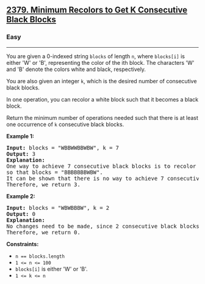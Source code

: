 <h2><a href="https://leetcode.com/problems/minimum-recolors-to-get-k-consecutive-black-blocks">2379. Minimum Recolors to Get K Consecutive Black Blocks</a></h2>
<h3>Easy</h3>
<hr>
<p>You are given a 0-indexed string <code>blocks</code> of length <code>n</code>, where <code>blocks[i]</code> is either 'W' or 'B', representing the color of the ith block. The characters 'W' and 'B' denote the colors white and black, respectively.</p>

<p>You are also given an integer <code>k</code>, which is the desired number of consecutive black blocks.</p>

<p>In one operation, you can recolor a white block such that it becomes a black block.</p>

<p>Return the minimum number of operations needed such that there is at least one occurrence of <code>k</code> consecutive black blocks.</p>

<p><strong>Example 1:</strong></p>
<pre>
<strong>Input:</strong> blocks = "WBBWWBBWBW", k = 7
<strong>Output:</strong> 3
<strong>Explanation:</strong>
One way to achieve 7 consecutive black blocks is to recolor the 0th, 3rd, and 4th blocks
so that blocks = "BBBBBBBWBW". 
It can be shown that there is no way to achieve 7 consecutive black blocks in less than 3 operations.
Therefore, we return 3.
</pre>

<p><strong>Example 2:</strong></p>
<pre>
<strong>Input:</strong> blocks = "WBWBBBW", k = 2
<strong>Output:</strong> 0
<strong>Explanation:</strong>
No changes need to be made, since 2 consecutive black blocks already exist.
Therefore, we return 0.
</pre>

<p><strong>Constraints:</strong></p>
<ul>
<li><code>n == blocks.length</code></li>
<li><code>1 <= n <= 100</code></li>
<li><code>blocks[i]</code> is either 'W' or 'B'.</li>
<li><code>1 <= k <= n</code></li>
</ul>
